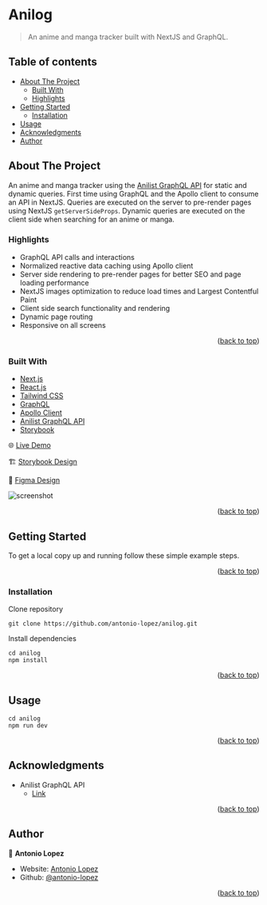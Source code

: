 <div id="top"></div>

# Anilog

> An anime and manga tracker built with NextJS and GraphQL.

## Table of contents

- [About The Project](#about-the-project)
  - [Built With](#built-with)
  - [Highlights](#highlights)
- [Getting Started](#getting-started)
  - [Installation](#installation)
- [Usage](#usage)
- [Acknowledgments](#acknowledgments)
- [Author](#author)

## About The Project

An anime and manga tracker using the [Anilist GraphQL API](https://github.com/AniList/ApiV2-GraphQL-Docs) for static and dynamic queries. First time using GraphQL and the Apollo client to consume an API in NextJS. Queries are executed on the server to pre-render pages using NextJS `getServerSideProps`. Dynamic queries are executed on the client side when searching for an anime or manga.

### Highlights

- GraphQL API calls and interactions
- Normalized reactive data caching using Apollo client
- Server side rendering to pre-render pages for better SEO and page loading performance
- NextJS images optimization to reduce load times and Largest Contentful Paint
- Client side search functionality and rendering
- Dynamic page routing
- Responsive on all screens

<p align="right">(<a href="#top">back to top</a>)</p>

### Built With

- [Next.js](https://nextjs.org/)
- [React.js](https://reactjs.org/)
- [Tailwind CSS](https://tailwindcss.com/)
- [GraphQL](https://graphql.org/)
- [Apollo Client](https://www.apollographql.com/)
- [Anilist GraphQL API](https://github.com/AniList/ApiV2-GraphQL-Docs)
- [Storybook](https://storybook.js.org/)

🌐 [Live Demo](https://anilog.vercel.app/)

🏗️ [Storybook Design](https://anilog-storybook.vercel.app/?path=/story/complete-homepage--page)

🎨 [Figma Design](https://www.figma.com/file/wGhHnZDT59jzUZmz7RX6dG/ani-tracker?node-id=0%3A1&t=KSLPSVErdBmo5bLP-1)

![screenshot](/public/images/anilog-full-screenshot.png)

<p align="right">(<a href="#top">back to top</a>)</p>

## Getting Started

To get a local copy up and running follow these simple example steps.

<p align="right">(<a href="#top">back to top</a>)</p>

### Installation

Clone repository

```
git clone https://github.com/antonio-lopez/anilog.git
```

Install dependencies

```
cd anilog
npm install
```

<p align="right">(<a href="#top">back to top</a>)</p>

## Usage

```
cd anilog
npm run dev
```

<p align="right">(<a href="#top">back to top</a>)</p>

## Acknowledgments

- Anilist GraphQL API
  - [Link](https://github.com/AniList/ApiV2-GraphQL-Docs)

<p align="right">(<a href="#top">back to top</a>)</p>

## Author

👤 **Antonio Lopez**

- Website: [Antonio Lopez](https://www.antoniolopez.me/)
- Github: [@antonio-lopez](https://github.com/antonio-lopez)

<p align="right">(<a href="#top">back to top</a>)</p>
